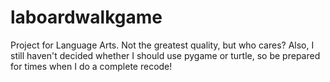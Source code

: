 # laboardwalkgame
Project for Language Arts. Not the greatest quality, but who cares? Also, I still haven't decided whether I should use pygame or turtle, so be prepared for times when I do a complete recode!
